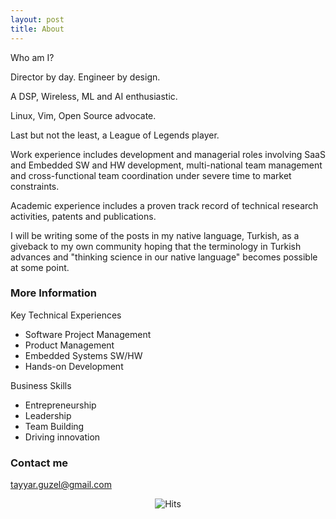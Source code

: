 ```yaml
---
layout: post
title: About
---
```


Who am I? 

Director by day. Engineer by design.

A DSP, Wireless, ML and AI enthusiastic. 

Linux, Vim, Open Source advocate. 

Last but not the least, a League of Legends player. 

Work experience includes development and managerial roles involving SaaS and Embedded SW and HW development, multi-national team management and cross-functional team coordination under severe time to market constraints. 

Academic experience includes a proven track record of technical research activities, patents and publications. 

I will be writing some of the posts in my native language, Turkish, as a giveback to my own community hoping that the terminology in Turkish advances and "thinking science in our native language" becomes possible at some point. 

### More Information

Key Technical Experiences

* Software Project Management 
* Product Management
* Embedded Systems SW/HW
* Hands-on Development 

Business Skills

* Entrepreneurship
* Leadership
* Team Building
* Driving innovation

### Contact me

[tayyar.guzel@gmail.com](mailto:tayyar.guzel@gmail.com)

<p align="center">
<img src="https://hitcounter.pythonanywhere.com/count/tag.svg" alt="Hits">
</p>
